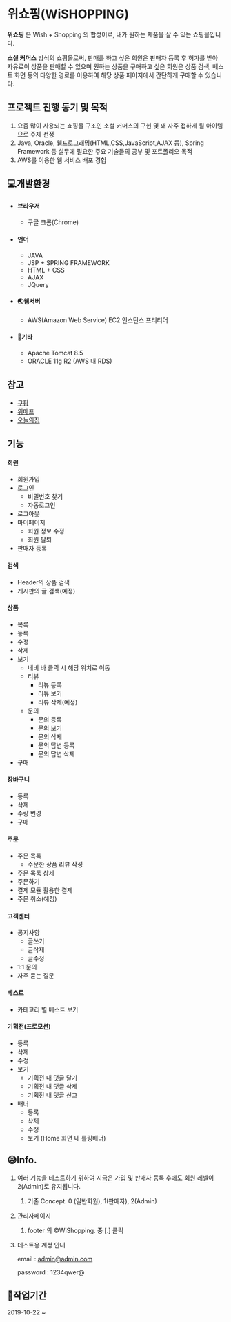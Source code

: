 # 위쇼핑(WiSHOPPING)

__위쇼핑__ 은 Wish + Shopping 의 합성어로, 내가 원하는 제품을 살 수 있는 쇼핑몰입니다.

__소셜 커머스__ 방식의 쇼핑몰로써, 판매를 하고 싶은 회원은 판매자 등록 후 허가를 받아 자유로이 상품을 판매할 수 있으며 원하는 상품을 구매하고 싶은 회원은 상품 검색, 베스트 화면 등의 다양한 경로를 이용하여 해당 상품 페이지에서 간단하게 구매할 수 있습니다.



## 프로젝트 진행 동기 및 목적

1. 요즘 많이 사용되는 쇼핑몰 구조인 소셜 커머스의 구현 및 꽤 자주 접하게 될 아이템으로 주제 선정
2. Java, Oracle, 웹프로그래밍(HTML,CSS,JavaScript,AJAX 등), Spring Framework 등 실무에 필요한 주요 기술들의 공부 및 포트폴리오 목적
3. AWS를 이용한 웹 서비스 배포 경험



## &#128187;개발환경

- #### 브라우저

  - 구글 크롬(Chrome)



- #### 언어

  - JAVA
  - JSP + SPRING FRAMEWORK
  - HTML + CSS
  - AJAX
  - JQuery

  

- #### &#127759;웹서버

  - AWS(Amazon Web Service) EC2 인스턴스 프리티어

  

- #### &#127928;기타

  - Apache Tomcat 8.5
  - ORACLE 11g R2 (AWS 내 RDS)





## 참고

- [쿠팡](https://www.coupang.com/)
- [위메프](https://www.wemakeprice.com/)
- [오늘의집](https://ohou.se/)



## 기능

#### __회원__

- 회원가입
- 로그인
  - 비밀번호 찾기
  - 자동로그인
 - 로그아웃
 - 마이페이지
   - 회원 정보 수정
   - 회원 탈퇴
 - 판매자 등록



#### __검색__

- Header의 상품 검색
- 게시판의 글 검색(예정)



#### __상품__

- 목록
- 등록
- 수정
- 삭제
- 보기
  - 네비 바 클릭 시 해당 위치로 이동
  - 리뷰 
    - 리뷰 등록
    - 리뷰 보기
    - 리뷰 삭제(예정)
  - 문의
    - 문의 등록
    - 문의 보기
    - 문의 삭제
    - 문의 답변 등록
    - 문의 답변 삭제
- 구매



#### __장바구니__

- 등록
- 삭제
- 수량 변경
- 구매



#### __주문__

- 주문 목록
  - 주문한 상품 리뷰 작성
- 주문 목록 상세
- 주문하기
- 결제 모듈 활용한 결제
- 주문 취소(예정)



#### __고객센터__

- 공지사항
  - 글쓰기
  - 글삭제
  - 글수정
- 1:1 문의
- 자주 묻는 질문



#### __베스트__

- 카테고리 별 베스트 보기



#### __기획전(프로모션)__

- 등록
- 삭제
- 수정
- 보기
  - 기획전 내 댓글 달기
  - 기획전 내 댓글 삭제
  - 기획전 내 댓글 신고
- 배너
  - 등록
  - 삭제
  - 수정
  - 보기 (Home 화면 내 롤링배너)



## &#128517;Info.

1. 여러 기능을 테스트하기 위하여 지금은 가입 및 판매자 등록 후에도 회원 레벨이 2(Admin)로 유지됩니다.

   1. 기존 Concept. 0 (일반회원), 1(판매자), 2(Admin)

2. 관리자페이지

   1. footer 의 ©WiShopping. 중 [.] 클릭

3. 테스트용 계정 안내

   email : admin@admin.com

   password : 1234qwer@



## &#128198;작업기간 

2019-10-22 ~ 